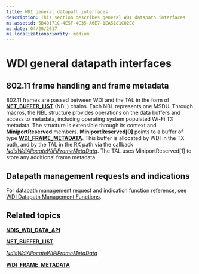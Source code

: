 ```yaml
---
title: WDI general datapath interfaces
description: This section describes general WDI datapath interfaces
ms.assetid: 5B40171C-4E5F-4C35-A6E7-1EA5181C02E8
ms.date: 04/20/2017
ms.localizationpriority: medium
---
```


# WDI general datapath interfaces


## 802.11 frame handling and frame metadata


802.11 frames are passed between WDI and the TAL in the form of [**NET\_BUFFER\_LIST**](https://msdn.microsoft.com/library/windows/hardware/ff568388) (NBL) chains. Each NBL represents one MSDU. Through macros, the NBL structure provides operations on the data buffers and access to metadata, including operating system populated Wi-Fi TX metadata. The structure is extensible through its context and **MiniportReserved** members. **MiniportReserved\[0\]** points to a buffer of type [**WDI\_FRAME\_METADATA**](https://msdn.microsoft.com/library/windows/hardware/dn897827). This buffer is allocated by WDI in the TX path, and by the TAL in the RX path via the callback [*NdisWdiAllocateWiFiFrameMetaData*](https://msdn.microsoft.com/library/windows/hardware/mt297597). The TAL uses MiniportReserved\[1\] to store any additional frame metadata.

## Datapath management requests and indications


For datapath management request and indication function reference, see [WDI Datapath Management Functions](https://msdn.microsoft.com/library/windows/hardware/mt297634).

## Related topics


[**NDIS\_WDI\_DATA\_API**](https://msdn.microsoft.com/library/windows/hardware/mt297620)

[**NET\_BUFFER\_LIST**](https://msdn.microsoft.com/library/windows/hardware/ff568388)

[*NdisWdiAllocateWiFiFrameMetaData*](https://msdn.microsoft.com/library/windows/hardware/mt297597)

[**WDI\_FRAME\_METADATA**](https://msdn.microsoft.com/library/windows/hardware/dn897827)

 

 






